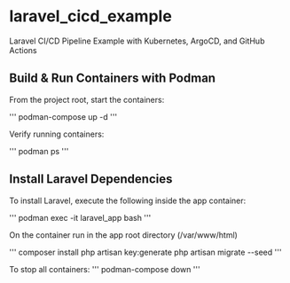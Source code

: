 # laravel_cicd_example
Laravel CI/CD Pipeline Example with Kubernetes, ArgoCD, and GitHub Actions

## Build & Run Containers with Podman

From the project root, start the containers:

'''
podman-compose up -d
'''

Verify running containers:

'''
podman ps
'''

## Install Laravel Dependencies

To install Laravel, execute the following inside the app container:

'''
podman exec -it laravel_app bash
'''

On the container run in the app root directory (/var/www/html)

'''
composer install
php artisan key:generate
php artisan migrate --seed
'''


To stop all containers:
'''
podman-compose down
'''